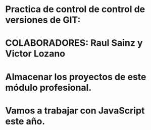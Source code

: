 # Practica de control de control de versiones de GIT:
# COLABORADORES: Raul Sainz y Victor Lozano

# Almacenar los proyectos de este módulo profesional.
# Vamos a trabajar con JavaScript este año.
